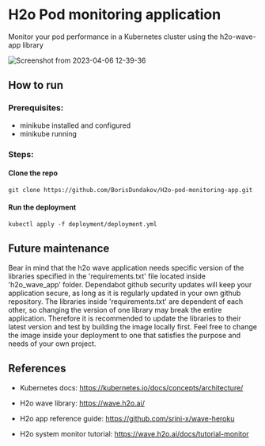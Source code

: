 # H2o Pod monitoring application

Monitor your pod performance in a Kubernetes cluster using the h2o-wave-app library

![Screenshot from 2023-04-06 12-39-36](https://user-images.githubusercontent.com/71731579/230340281-0d8c63a0-310e-410d-a866-6f0a3824ea69.png)


## How to run



### Prerequisites:


- minikube installed and configured
- minikube running



### Steps:


#### Clone the repo

```
git clone https://github.com/BorisDundakov/H2o-pod-monitoring-app.git
```

#### Run the deployment

```
kubectl apply -f deployment/deployment.yml
```


## Future maintenance

Bear in mind that the h2o wave application needs specific version of the libraries specified in the 'requirements.txt' file located inside 'h2o_wave_app' folder. Dependabot github security updates will keep your application secure, as long as it is regularly updated in your own github repository. The libraries inside 'requirements.txt' are dependent of each other, so changing the version of one library may break the entire application. Therefore it is recommended to update the libraries to their latest version and test by building the image locally first. Feel free to change the image inside your deployment to one that satisfies the purpose and needs of your own project.


## References
- Kubernetes docs: https://kubernetes.io/docs/concepts/architecture/

- H2o wave library: https://wave.h2o.ai/

- H2o app reference guide: https://github.com/srini-x/wave-heroku

- H2o system monitor tutorial: https://wave.h2o.ai/docs/tutorial-monitor
